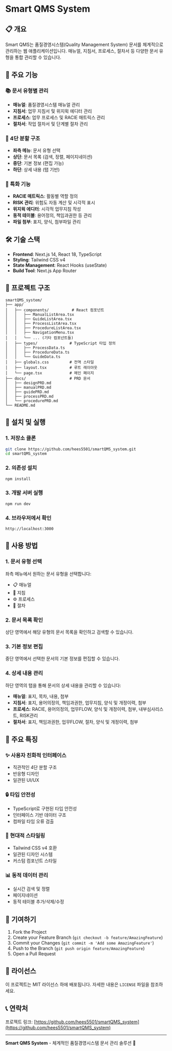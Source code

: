 # Smart QMS System

## 📋 개요

Smart QMS는 품질경영시스템(Quality Management System) 문서를 체계적으로 관리하는 웹 애플리케이션입니다. 매뉴얼, 지침서, 프로세스, 절차서 등 다양한 문서 유형을 통합 관리할 수 있습니다.

## 🚀 주요 기능

### 📚 문서 유형별 관리
- **매뉴얼**: 품질경영시스템 매뉴얼 관리
- **지침서**: 업무 지침서 및 위지윅 에디터 관리
- **프로세스**: 업무 프로세스 및 RACIE 매트릭스 관리
- **절차서**: 작업 절차서 및 단계별 절차 관리

### 🎨 4단 분할 구조
- **좌측 메뉴**: 문서 유형 선택
- **상단**: 문서 목록 (검색, 정렬, 페이지네이션)
- **중단**: 기본 정보 (편집 가능)
- **하단**: 상세 내용 (탭 기반)

### 🔧 특화 기능
- **RACIE 매트릭스**: 활동별 역할 정의
- **RISK 관리**: 위험도 자동 계산 및 시각적 표시
- **위지윅 에디터**: 시각적 업무지침 작성
- **동적 테이블**: 용어정의, 책임과권한 등 관리
- **파일 첨부**: 표지, 양식, 첨부파일 관리

## 🛠️ 기술 스택

- **Frontend**: Next.js 14, React 18, TypeScript
- **Styling**: Tailwind CSS v4
- **State Management**: React Hooks (useState)
- **Build Tool**: Next.js App Router

## 📁 프로젝트 구조

```
smartQMS_system/
├── app/
│   ├── components/          # React 컴포넌트
│   │   ├── ManualListArea.tsx
│   │   ├── GuideListArea.tsx
│   │   ├── ProcessListArea.tsx
│   │   ├── ProcedureListArea.tsx
│   │   ├── NavigationMenu.tsx
│   │   └── ... (기타 컴포넌트들)
│   ├── types/              # TypeScript 타입 정의
│   │   ├── ProcessData.ts
│   │   ├── ProcedureData.ts
│   │   └── GuideData.ts
│   ├── globals.css         # 전역 스타일
│   ├── layout.tsx          # 루트 레이아웃
│   └── page.tsx            # 메인 페이지
├── docs/                   # PRD 문서
│   ├── designPRD.md
│   ├── manualPRD.md
│   ├── guidePRD.md
│   ├── processPRD.md
│   └── procedurePRD.md
└── README.md
```

## 🚀 설치 및 실행

### 1. 저장소 클론
```bash
git clone https://github.com/hees5501/smartQMS_system.git
cd smartQMS_system
```

### 2. 의존성 설치
```bash
npm install
```

### 3. 개발 서버 실행
```bash
npm run dev
```

### 4. 브라우저에서 확인
```
http://localhost:3000
```

## 📖 사용 방법

### 1. 문서 유형 선택
좌측 메뉴에서 원하는 문서 유형을 선택합니다:
- 📋 매뉴얼
- 📖 지침
- ⚙️ 프로세스
- 📝 절차

### 2. 문서 목록 확인
상단 영역에서 해당 유형의 문서 목록을 확인하고 검색할 수 있습니다.

### 3. 기본 정보 편집
중단 영역에서 선택한 문서의 기본 정보를 편집할 수 있습니다.

### 4. 상세 내용 관리
하단 영역의 탭을 통해 문서의 상세 내용을 관리할 수 있습니다:
- **매뉴얼**: 표지, 목차, 내용, 첨부
- **지침서**: 표지, 용어의정의, 책임과권한, 업무지침, 양식 및 개정이력, 첨부
- **프로세스**: RACIE, 용어의정의, 업무FLOW, 양식 및 개정이력, 첨부, 내부심사리스트, RISK관리
- **절차서**: 표지, 책임과권한, 업무FLOW, 절차, 양식 및 개정이력, 첨부

## 🎯 주요 특징

### ✨ 사용자 친화적 인터페이스
- 직관적인 4단 분할 구조
- 반응형 디자인
- 일관된 UI/UX

### 🔒 타입 안전성
- TypeScript로 구현된 타입 안전성
- 인터페이스 기반 데이터 구조
- 컴파일 타임 오류 검출

### 🎨 현대적 스타일링
- Tailwind CSS v4 호환
- 일관된 디자인 시스템
- 커스텀 컴포넌트 스타일

### 📊 동적 데이터 관리
- 실시간 검색 및 정렬
- 페이지네이션
- 동적 테이블 추가/삭제/수정

## 🤝 기여하기

1. Fork the Project
2. Create your Feature Branch (`git checkout -b feature/AmazingFeature`)
3. Commit your Changes (`git commit -m 'Add some AmazingFeature'`)
4. Push to the Branch (`git push origin feature/AmazingFeature`)
5. Open a Pull Request

## 📄 라이선스

이 프로젝트는 MIT 라이선스 하에 배포됩니다. 자세한 내용은 `LICENSE` 파일을 참조하세요.

## 📞 연락처

프로젝트 링크: [https://github.com/hees5501/smartQMS_system](https://github.com/hees5501/smartQMS_system)

---

**Smart QMS System** - 체계적인 품질경영시스템 문서 관리 솔루션 🚀